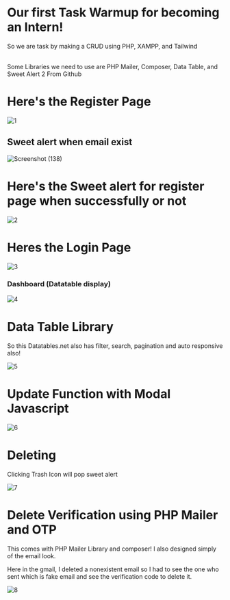 # Our first Task Warmup for becoming an Intern!
<p>So we are task by making a CRUD using PHP, XAMPP, and Tailwind</p>
<p><br>Some Libraries we need to use are PHP Mailer, Composer, Data Table, and Sweet Alert 2 From Github</p>

<h1>Here's the Register Page</h1>




![1](https://github.com/user-attachments/assets/ad3663ad-ad0a-4d48-980f-0d8319f8a8d7)

<h2>Sweet alert when email exist</h2>


![Screenshot (138)](https://github.com/user-attachments/assets/bc44b22e-e3f0-4d5d-bf10-cec47d0971a5)


<h1>Here's the Sweet alert for register page when successfully or not</h1>

![2](https://github.com/user-attachments/assets/01061563-02ce-475d-84ae-f5c9f7c1d280)


<h1>Heres the Login Page</h1>


![3](https://github.com/user-attachments/assets/40f7fdce-1ec6-434a-940d-318eb1449b40)


<h3>Dashboard (Datatable display)</h3>

![4](https://github.com/user-attachments/assets/74eb6647-1321-439f-a019-a06879f5f40e)

<h1>Data Table Library</h1>
<p>So this Datatables.net also has filter, search, pagination and auto responsive also!</p>


![5](https://github.com/user-attachments/assets/886cd549-425b-45b4-acc3-77b7715c835e)


<h1>Update Function with Modal Javascript</h1>


![6](https://github.com/user-attachments/assets/ce462b92-864a-4e97-acda-e27e2dfa63a6)

<h1>Deleting</h1>
<p>Clicking Trash Icon will pop sweet alert</p>


![7](https://github.com/user-attachments/assets/2a618499-db31-474a-a49a-398fdfd75988)


<h1>Delete Verification using PHP Mailer and OTP</h1>
<p>This comes with PHP Mailer Library and composer! I also designed simply of the email look.<br></p>
<p>Here in the gmail, I deleted a nonexistent email so I had to see the one who sent which is fake email and see the verification code to delete it.</p>


![8](https://github.com/user-attachments/assets/04bce962-5242-4293-964e-eb83566b26b0)





